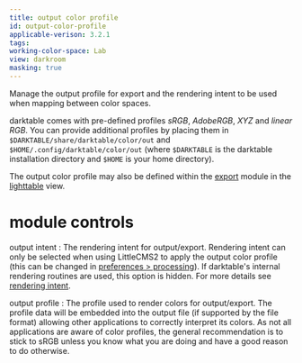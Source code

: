 ```yaml
---
title: output color profile
id: output-color-profile
applicable-verison: 3.2.1
tags: 
working-color-space: Lab 
view: darkroom
masking: true
---
```


Manage the output profile for export and the rendering intent to be used when mapping between color spaces.

darktable comes with pre-defined profiles _sRGB_, _AdobeRGB_, _XYZ_ and _linear RGB_. You can provide additional profiles by placing them in `$DARKTABLE/share/darktable/color/out` and `$HOME/.config/darktable/color/out` (where `$DARKTABLE` is the darktable installation directory and `$HOME` is your home directory).

The output color profile may also be defined within the [export](../utility-modules/lighttable/export-selected.md) module in the [lighttable](../../lighttable/_index.md) view.

# module controls

output intent
: The rendering intent for output/export. Rendering intent can only be selected when using LittleCMS2 to apply the output color profile (this can be changed in [preferences > processing](../../preferences-settings/processing.md)). If darktable's internal rendering routines are used, this option is hidden. For more details see [rendering intent](../../special-topics/color-management/rendering-intent.md).

output profile
: The profile used to render colors for output/export. The profile data will be embedded into the output file (if supported by the file format) allowing other applications to correctly interpret its colors. As not all applications are aware of color profiles, the general recommendation is to stick to sRGB unless you know what you are doing and have a good reason to do otherwise.
